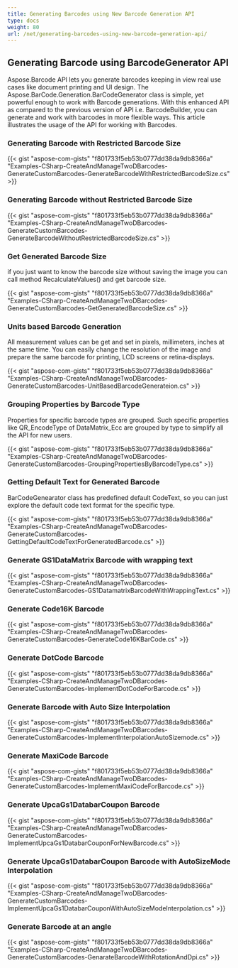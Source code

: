```yaml
---
title: Generating Barcodes using New Barcode Generation API
type: docs
weight: 80
url: /net/generating-barcodes-using-new-barcode-generation-api/
---
```


## **Generating Barcode using BarcodeGenerator API**
Aspose.Barcode API lets you generate barcodes keeping in view real use cases like document printing and UI design. The Aspose.BarCode.Generation.BarCodeGenerator class is simple, yet powerful enough to work with Barcode generations. With this enhanced API as compared to the previous version of API i.e. BarcodeBuilder, you can generate and work with barcodes in more flexible ways. This article illustrates the usage of the API for working with Barcodes.
### **Generating Barcode with Restricted Barcode Size**
{{< gist "aspose-com-gists" "f801733f5eb53b0777dd38da9db8366a" "Examples-CSharp-CreateAndManageTwoDBarcodes-GenerateCustomBarcodes-GenerateBarcodeWithRestrictedBarcodeSize.cs" >}}
### **Generating Barcode without Restricted Barcode Size**


{{< gist "aspose-com-gists" "f801733f5eb53b0777dd38da9db8366a" "Examples-CSharp-CreateAndManageTwoDBarcodes-GenerateCustomBarcodes-GenerateBarcodeWithoutRestrictedBarcodeSize.cs" >}}
### **Get Generated Barcode Size**
if you just want to know the barcode size without saving the image you can call method RecalculateValues() and get barcode size.

{{< gist "aspose-com-gists" "f801733f5eb53b0777dd38da9db8366a" "Examples-CSharp-CreateAndManageTwoDBarcodes-GenerateCustomBarcodes-GetGeneratedBarcodeSize.cs" >}}
### **Units based Barcode Generation**
All measurement values can be get and set in pixels, millimeters, inches at the same time. You can easily change the resolution of the image and prepare the same barcode for printing, LCD screens or retina-displays.

{{< gist "aspose-com-gists" "f801733f5eb53b0777dd38da9db8366a" "Examples-CSharp-CreateAndManageTwoDBarcodes-GenerateCustomBarcodes-UnitBasedBarcodeGenerateion.cs" >}}
### **Grouping Properties by Barcode Type**
Properties for specific barcode types are grouped. Such specific properties like QR_EncodeType of DataMatrix_Ecc are grouped by type to simplify all the API for new users.

{{< gist "aspose-com-gists" "f801733f5eb53b0777dd38da9db8366a" "Examples-CSharp-CreateAndManageTwoDBarcodes-GenerateCustomBarcodes-GroupingPropertiesByBarcodeType.cs" >}}
### **Getting Default Text for Generated Barcode**
BarCodeGenearator class has predefined default CodeText, so you can just explore the default code text format for the specific type.

{{< gist "aspose-com-gists" "f801733f5eb53b0777dd38da9db8366a" "Examples-CSharp-CreateAndManageTwoDBarcodes-GenerateCustomBarcodes-GettingDefaultCodeTextForGeneratedBarcode.cs" >}}
### **Generate GS1DataMatrix Barcode with wrapping text**
{{< gist "aspose-com-gists" "f801733f5eb53b0777dd38da9db8366a" "Examples-CSharp-CreateAndManageTwoDBarcodes-GenerateCustomBarcodes-GS1DatamatrixBarcodeWithWrappingText.cs" >}}
### **Generate Code16K Barcode**
{{< gist "aspose-com-gists" "f801733f5eb53b0777dd38da9db8366a" "Examples-CSharp-CreateAndManageTwoDBarcodes-GenerateCustomBarcodes-GenerateCode16KBarCode.cs" >}}
### **Generate DotCode Barcode**
{{< gist "aspose-com-gists" "f801733f5eb53b0777dd38da9db8366a" "Examples-CSharp-CreateAndManageTwoDBarcodes-GenerateCustomBarcodes-ImplementDotCodeForBarcode.cs" >}}
### **Generate Barcode with Auto Size Interpolation**
{{< gist "aspose-com-gists" "f801733f5eb53b0777dd38da9db8366a" "Examples-CSharp-CreateAndManageTwoDBarcodes-GenerateCustomBarcodes-ImplementInterpolationAutoSizemode.cs" >}}
### **Generate MaxiCode Barcode**
{{< gist "aspose-com-gists" "f801733f5eb53b0777dd38da9db8366a" "Examples-CSharp-CreateAndManageTwoDBarcodes-GenerateCustomBarcodes-ImplementMaxiCodeForBarcode.cs" >}}
### **Generate UpcaGs1DatabarCoupon Barcode**
{{< gist "aspose-com-gists" "f801733f5eb53b0777dd38da9db8366a" "Examples-CSharp-CreateAndManageTwoDBarcodes-GenerateCustomBarcodes-ImplementUpcaGs1DatabarCouponForNewBarcode.cs" >}}
### **Generate UpcaGs1DatabarCoupon Barcode with AutoSizeMode Interpolation**
{{< gist "aspose-com-gists" "f801733f5eb53b0777dd38da9db8366a" "Examples-CSharp-CreateAndManageTwoDBarcodes-GenerateCustomBarcodes-ImplementUpcaGs1DatabarCouponWithAutoSizeModeInterpolation.cs" >}}
### **Generate Barcode at an angle**
{{< gist "aspose-com-gists" "f801733f5eb53b0777dd38da9db8366a" "Examples-CSharp-CreateAndManageTwoDBarcodes-GenerateCustomBarcodes-GenarateBarcodeWithRotationAndDpi.cs" >}}
